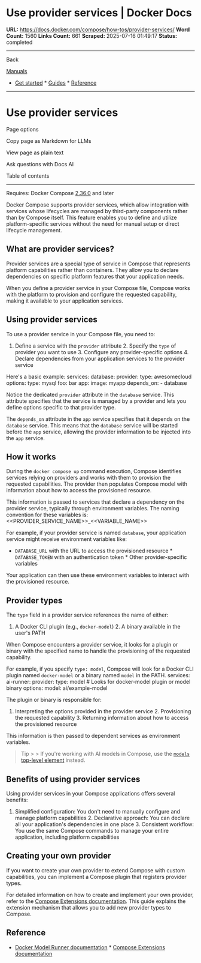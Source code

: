 # Use provider services | Docker Docs

**URL:** https://docs.docker.com/compose/how-tos/provider-services/
**Word Count:** 1560
**Links Count:** 661
**Scraped:** 2025-07-16 01:49:17
**Status:** completed

---

Back

[Manuals](https://docs.docker.com/manuals/)

  * [Get started](https://docs.docker.com/get-started/)   * [Guides](https://docs.docker.com/guides/)   * [Reference](https://docs.docker.com/reference/)

* * *

# Use provider services

Page options

Copy page as Markdown for LLMs

View page as plain text

Ask questions with Docs AI

Table of contents

* * *

Requires: Docker Compose [2.36.0](https://docs.docker.com/compose/releases/release-notes/) and later

Docker Compose supports provider services, which allow integration with services whose lifecycles are managed by third-party components rather than by Compose itself.   This feature enables you to define and utilize platform-specific services without the need for manual setup or direct lifecycle management.

## What are provider services?

Provider services are a special type of service in Compose that represents platform capabilities rather than containers. They allow you to declare dependencies on specific platform features that your application needs.

When you define a provider service in your Compose file, Compose works with the platform to provision and configure the requested capability, making it available to your application services.

## Using provider services

To use a provider service in your Compose file, you need to:

  1. Define a service with the `provider` attribute   2. Specify the `type` of provider you want to use   3. Configure any provider-specific options   4. Declare dependencies from your application services to the provider service

Here's a basic example:               services:       database:         provider:           type: awesomecloud           options:             type: mysql             foo: bar         app:         image: myapp          depends_on:            - database

Notice the dedicated `provider` attribute in the `database` service. This attribute specifies that the service is managed by a provider and lets you define options specific to that provider type.

The `depends_on` attribute in the `app` service specifies that it depends on the `database` service. This means that the `database` service will be started before the `app` service, allowing the provider information to be injected into the `app` service.

## How it works

During the `docker compose up` command execution, Compose identifies services relying on providers and works with them to provision the requested capabilities. The provider then populates Compose model with information about how to access the provisioned resource.

This information is passed to services that declare a dependency on the provider service, typically through environment variables. The naming convention for these variables is:               <<PROVIDER_SERVICE_NAME>>_<<VARIABLE_NAME>>

For example, if your provider service is named `database`, your application service might receive environment variables like:

  * `DATABASE_URL` with the URL to access the provisioned resource   * `DATABASE_TOKEN` with an authentication token   * Other provider-specific variables

Your application can then use these environment variables to interact with the provisioned resource.

## Provider types

The `type` field in a provider service references the name of either:

  1. A Docker CLI plugin \(e.g., `docker-model`\)   2. A binary available in the user's PATH

When Compose encounters a provider service, it looks for a plugin or binary with the specified name to handle the provisioning of the requested capability.

For example, if you specify `type: model`, Compose will look for a Docker CLI plugin named `docker-model` or a binary named `model` in the PATH.               services:       ai-runner:         provider:           type: model  # Looks for docker-model plugin or model binary           options:             model: ai/example-model

The plugin or binary is responsible for:

  1. Interpreting the options provided in the provider service   2. Provisioning the requested capability   3. Returning information about how to access the provisioned resource

This information is then passed to dependent services as environment variables.

> Tip >  > If you're working with AI models in Compose, use the [`models` top-level element](https://docs.docker.com/ai/compose/models-and-compose/) instead.

## Benefits of using provider services

Using provider services in your Compose applications offers several benefits:

  1. Simplified configuration: You don't need to manually configure and manage platform capabilities   2. Declarative approach: You can declare all your application's dependencies in one place   3. Consistent workflow: You use the same Compose commands to manage your entire application, including platform capabilities

## Creating your own provider

If you want to create your own provider to extend Compose with custom capabilities, you can implement a Compose plugin that registers provider types.

For detailed information on how to create and implement your own provider, refer to the [Compose Extensions documentation](https://github.com/docker/compose/blob/main/docs/extension.md).   This guide explains the extension mechanism that allows you to add new provider types to Compose.

## Reference

  * [Docker Model Runner documentation](https://docs.docker.com/ai/model-runner/)   * [Compose Extensions documentation](https://github.com/docker/compose/blob/main/docs/extension.md)